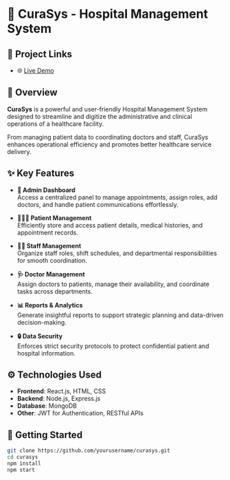 # 🏥 CuraSys - Hospital Management System

## 🔗 Project Links
- 🌐 [Live Demo](https://curasys-admin.netlify.app) <!-- Replace with your own if needed -->

## 📖 Overview

**CuraSys** is a powerful and user-friendly Hospital Management System designed to streamline and digitize the administrative and clinical operations of a healthcare facility.

From managing patient data to coordinating doctors and staff, CuraSys enhances operational efficiency and promotes better healthcare service delivery.

## ✨ Key Features

- **🔐 Admin Dashboard**  
  Access a centralized panel to manage appointments, assign roles, add doctors, and handle patient communications effortlessly.

- **🧑‍🤝‍🧑 Patient Management**  
  Efficiently store and access patient details, medical histories, and appointment records.

- **👨‍⚕️ Staff Management**  
  Organize staff roles, shift schedules, and departmental responsibilities for smooth coordination.

- **🩺 Doctor Management**  
  Assign doctors to patients, manage their availability, and coordinate tasks across departments.

- **📊 Reports & Analytics**  
  Generate insightful reports to support strategic planning and data-driven decision-making.

- **🔒 Data Security**  
  Enforces strict security protocols to protect confidential patient and hospital information.

## ⚙️ Technologies Used

- **Frontend**: React.js, HTML, CSS
- **Backend**: Node.js, Express.js
- **Database**: MongoDB
- **Other**: JWT for Authentication, RESTful APIs

## 🚀 Getting Started

```bash
git clone https://github.com/yourusername/curasys.git
cd curasys
npm install
npm start
